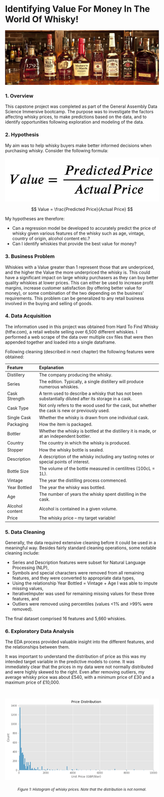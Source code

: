# Identifying Value For Money In The World Of Whisky!

<p align="center" width="100%">
  <img src="images/whisky_image.png">
</p>

### 1.	Overview
This capstone project was completed as part of the General Assembly Data Science Immersive bootcamp. The purpose was to investigate the factors affecting whisky prices, to make predictions based on the data, and to identify opportunities following exploration and modeling of the data.

### 2.	Hypothesis
My aim was to help whisky buyers make better informed decisions when purchasing whisky. Consider the following formula:

<p align="center" width="100%">
<kbd><img src="images/value_equation.png"/></kbd>
</p>

$$ Value = \frac{Predicted Price}{Actual Price} $$

My hypotheses are therefore:
* Can a regression model be developed to accurately predict the price of whisky given various features of the whisky such as age, vintage, country of origin, alcohol content etc.?
* Can I identify whiskies that provide the best value for money?

### 3.	Business Problem
Whiskies with a Value greater than 1 represent those that are underpriced, and the higher the Value the more underpriced the whisky is. This could have a significant impact on large whisky purchasers as they can buy better quality whiskies at lower prices. This can either be used to increase profit margins, increase customer satisfaction (by offering better value for money), or some combination of the two depending on the business' requirements. This problem can be generalized to any retail business involved in the buying and selling of goods.

### 4.	Data Acquisition
The information used in this project was obtained from Hard To Find Whisky (htfw.com), a retail website selling over 6,500 different whiskies. I performed a web scrape of the data over multiple csv files that were then appended together and loaded into a single dataframe.

Following cleaning (described in next chapter) the following features were obtained:

| Feature | Explanation |
| :- | :- |
| Distillery | The company producing the whisky. |
| Series | The edition. Typically, a single distillery will produce numerous whiskies. |
| Cask Strength | A term used to describe a whisky that has not been substantially diluted after its storage in a cask. |
| Cask Type	| Not only refers to the wood used for the cask, but whether the cask is new or previously used. |
| Single Cask | Whether the whisky is drawn from one individual cask. |
| Packaging | How the item is packaged. |
| Bottler | Whether the whisky is bottled at the distillery it is made, or at an independent bottler. |
| Country | The country in which the whisky is produced. |
| Stopper | How the whisky bottle is sealed. |
| Description | A description of the whisky including any tasting notes or special points of interest. |
| Bottle Size | The volume of the bottle measured in centilitres (100cL = 1L). |
| Vintage | The year the distilling process commenced. |
| Year Bottled | The year the whisky was bottled. |
| Age | The number of years the whisky spent distilling in the cask. |
| Alcohol content | Alcohol is contained in a given volume. |
| Price | The whisky price – my target variable! |

### 5.	Data Cleaning
Generally, the data required extensive cleaning before it could be used in a meaningful way. Besides fairly standard cleaning operations, some notable cleaning include:
* Series and Description features were subset for Natural Language Processing (NLP),
* Symbols and special characters were removed from all remaining features, and they were converted to appropriate data types,
* Using the relationship Year Bottled = Vintage + Age I was able to impute missing values,
* IterativeImputer was used for remaining missing values for these three features, and
* Outliers were removed using percentiles (values <1% and >99% were removed).

The final dataset comprised 16 features and 5,660 whiskies.

### 6.	Exploratory Data Analysis
The EDA process provided valuable insight into the different features, and the relationships between them.

It was important to understand the distribution of price as this was my intended target variable in the predictive models to come. It was immediately clear that the prices in my data were not normally distributed and were highly skewed to the right. Even after removing outliers, my average whisky price was about £540, with a minimum price of £30 and a maximum price of £10,000. 

<br>
<p align="center" width="100%">
<kbd><img src="images/07 Price Distribution.png" width="700"  /></kbd>
</p>

<p align="center"><i><sub>Figure 1: Histogram of whisky prices. Note that the distribution is not normal.</sub></i></p>
<br>

